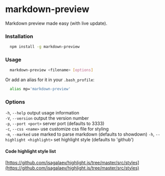 # markdown-preview 
Markdown preview made easy (with live update).

### Installation

```bash
  npm install -g markdown-preview 
```

### Usage
```bash
  markdown-preview <filename> [options]
```

Or add an alias for it in your `.bash_profile`:
```bash
  alias mp='markdown-preview'
```

### Options

  `-h`, `--help`         output usage information  
  `-V`, `--version`      output the version number  
  `-p`, `--port <port>`  server port (defaults to 3333)  
  `-c`, `--css <name>`   use customize css file for styling  
  `-m`, `--marked`       use marked to parse markdown (defaults to showdown)
  `-h`, `--highlight <highlight>`  set highlight style (defaults to 'github')

#### Code highlight style list
  [https://github.com/isagalaev/highlight.js/tree/master/src/styles](https://github.com/isagalaev/highlight.js/tree/master/src/styles)

